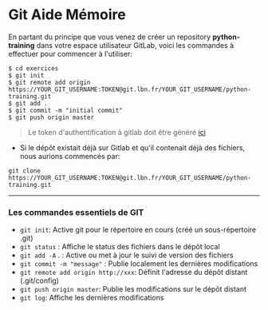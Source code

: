 # Git Aide Mémoire

En partant du principe que vous venez de créer un repository **python-training** dans votre espace utilisateur GitLab, voici les commandes à effectuer pour commencer à l'utiliser:

```shell
$ cd exercices
$ git init
$ git remote add origin https://YOUR_GIT_USERNAME:TOKEN@git.lbn.fr/YOUR_GIT_USERNAME/python-training.git
$ git add .
$ git commit -m "initial commit"
$ git push origin master
```

> Le token d'authentification à gitlab doit être généré [ici](https://git.lbn.fr/profile/personal_access_tokens)


- Si le dépôt existait déjà sur Gitlab et qu'il contenait déjà des fichiers, nous aurions commencés par:
```shell
git clone https://YOUR_GIT_USERNAME:TOKEN@git.lbn.fr/YOUR_GIT_USERNAME/python-training.git
```

---

### Les commandes essentiels de GIT

- `git init`: Active git pour le répertoire en cours (créé un sous-répertoire .git)
- `git status` : Affiche le status des fichiers dans le dépôt local
- `git add -A` . : Active ou met à jour le suivi de version des fichiers
- `git commit -m "message"` : Publie localement les dernières modifications
- `git remote add origin http://xxx`: Définit l'adresse du dépôt distant (.git/config)
- `git push origin master`: Publie les modifications sur le dépôt distant
- `git log`: Affiche les dernières modifications

